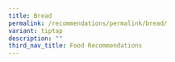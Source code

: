 ```yaml
---
title: Bread
permalink: /recommendations/permalink/bread/
variant: tiptap
description: ""
third_nav_title: Food Recommendations
---
```

<p></p>